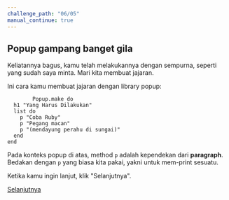 ```yaml
---
challenge_path: "06/05"
manual_continue: true
---
```


## Popup gampang banget gila

Keliatannya bagus, kamu telah melakukannya dengan sempurna, seperti yang sudah saya minta. Mari kita membuat jajaran.

Ini cara kamu membuat jajaran dengan library popup:

```
        Popup.make do
  h1 "Yang Harus Dilakukan"
  list do
    p "Coba Ruby"
    p "Pegang macan"
    p "(mendayung perahu di sungai)"
  end
end
```

Pada konteks popup di atas, method `p` adalah kependekan dari **paragraph**. Bedakan dengan `p` yang biasa kita pakai, yakni untuk mem-print sesuatu.

Ketika kamu ingin lanjut, klik "Selanjutnya".

<div class="cta-with-btn">
	<a href="06.html" class="btn-cta btn-cta-selanjutnya js-challenge-link">Selanjutnya</a>
</div>
